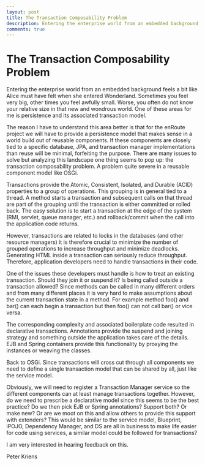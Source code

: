 ```yaml
---
layout: post
title: The Transaction Composability Problem
description: Entering the enterprise world from an embedded background feels a bit like Alice must have felt when she entered Wonderland. Sometimes you feel very big, other times you feel awfully small ...
comments: true
---
```


# The Transaction Composability Problem

Entering the enterprise world from an embedded background feels a bit like Alice 
must have felt when she entered Wonderland. Sometimes you feel very big, other 
times you feel awfully small. Worse, you often do not know your relative size in 
that new and wondrous world. One of these areas for me is persistence and its 
associated transaction model.

The reason I have to understand this area better is that for the enRoute project 
we will have to provide a persistence model that makes sense in a world build out 
of reusable components. If these components are closely tied to a specific database, 
JPA, and transaction manager implementations than reuse will be minimal, forfeiting 
the purpose. There are many issues to solve but analyzing this landscape one thing 
seems to pop up: the transaction composability problem. A problem quite severe 
in a reusable component model like OSGi.

Transactions provide the Atomic, Consistent, Isolated, and Durable (ACID) properties 
to a group of operations. This grouping is in general tied to a thread. A method 
starts a transaction and subsequent calls on that thread are part of the grouping 
until the transaction is either committed or rolled back. The easy solution is 
to start a transaction at the edge of the system (RMI, servlet, queue manager, 
etc.) and rollback/commit when the call into the application code returns. 

However,  transactions are related to locks in the databases (and other resource managers) 
it is therefore crucial to minimize the number of grouped operations to increase throughput 
and minimize deadlocks. Generating HTML inside a transaction can seriously reduce throughput. 
Therefore, application developers need to handle transactions in their code.

One of the issues these developers must handle is how to treat an existing transaction.
 Should they join it or suspend it? Is being called outside a transaction allowed? Since 
 methods can be called in many different orders and from many different places it is very 
 hard to make assumptions about the current transaction state in a method. For example 
 method foo() and bar() can each begin a transaction but then foo() can not call 
 bar() or vice versa.

The corresponding complexity and associated boilerplate code resulted in declarative 
transactions. Annotations provide the suspend and joining strategy and something 
outside the application takes care of the details. EJB and Spring containers 
provide this functionality by proxying the instances or weaving the classes.

Back to OSGi. Since transactions will cross cut through all components we 
need to define a single transaction model that can be shared by all, just 
like the service model.

Obviously, we will need to register a Transaction Manager service so the 
different components can at least manage transactions together. However, do 
we need to prescribe a declarative model since this seems to be the best practice? 
Do we then pick EJB or Spring annotations? Support both? Or make new? Or are we moot 
on this and allow others to provide this support with extenders? This would be similar 
to the service model, Blueprint, iPOJO, Dependency Manager, and DS are all in business 
to make life easier for code using services, a similar model could be followed for transactions?

I am very interested in hearing feedback on this.

Peter Kriens
